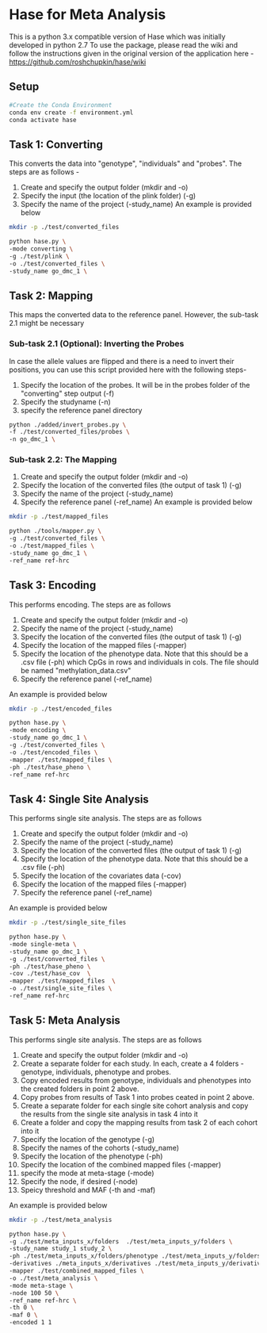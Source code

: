 # Hase for Meta Analysis
This is a python 3.x compatible version of Hase which was initially developed in python 2.7
To use the package, please read the wiki and follow the instructions given in the original version of the application here - 
https://github.com/roshchupkin/hase/wiki


## Setup

```bash
#Create the Conda Environment
conda env create -f environment.yml
conda activate hase
```

## Task 1: Converting
This converts the data into "genotype", "individuals" and "probes". The steps are as follows -

1. Create and specify the output folder (mkdir and -o)
2. Specify the input (the location of the plink folder) (-g)
3. Specify the name of the project (-study_name)
An example is provided below

```bash
mkdir -p ./test/converted_files

python hase.py \
-mode converting \
-g ./test/plink \
-o ./test/converted_files \
-study_name go_dmc_1 \
```

## Task 2: Mapping
This maps the converted data to the reference panel. However, the sub-task 2.1 might be necessary

### Sub-task 2.1 (Optional): Inverting the Probes
In case the allele values are flipped and there is a need to invert their positions, you can use this script provided
here with the following steps-

1. Specify the location of the probes. It will be in the probes folder of the "converting" step
output (-f)
2. Specify the studyname (-n)
3. specify the reference panel directory

```bash
python ./added/invert_probes.py \
-f ./test/converted_files/probes \
-n go_dmc_1 \
```

### Sub-task 2.2: The Mapping
1. Create and specify the output folder (mkdir and -o)
2. Specify the location of the converted files (the output of task 1) (-g)
3. Specify the name of the project (-study_name)
4. Specify the reference panel (-ref_name)
An example is provided below

```bash
mkdir -p ./test/mapped_files

python ./tools/mapper.py \
-g ./test/converted_files \
-o ./test/mapped_files \
-study_name go_dmc_1 \
-ref_name ref-hrc
```

## Task 3: Encoding
This performs encoding. The steps are as follows

1. Create and specify the output folder (mkdir and -o)
2. Specify the name of the project (-study_name)
3. Specify the location of the converted files (the output of task 1) (-g)
4. Specify the location of the mapped files (-mapper)
5. Specify the location of the phenotype data. Note that this should be a .csv file (-ph) which CpGs in rows and individuals in cols. The file should be named "methylation_data.csv"
6. Specify the reference panel (-ref_name)

An example is provided below

```bash
mkdir -p ./test/encoded_files

python hase.py \
-mode encoding \
-study_name go_dmc_1 \
-g ./test/converted_files \
-o ./test/encoded_files \
-mapper ./test/mapped_files \
-ph ./test/hase_pheno \
-ref_name ref-hrc
```

## Task 4: Single Site Analysis
This performs single site analysis. The steps are as follows

1. Create and specify the output folder (mkdir and -o)
2. Specify the name of the project (-study_name)
3. Specify the location of the converted files (the output of task 1) (-g)
4. Specify the location of the phenotype data. Note that this should be a .csv file (-ph)
5. Specify the location of the covariates data (-cov)
6. Specify the location of the mapped files (-mapper)
7. Specify the reference panel (-ref_name)

An example is provided below

```bash
mkdir -p ./test/single_site_files

python hase.py \
-mode single-meta \
-study_name go_dmc_1 \
-g ./test/converted_files \
-ph ./test/hase_pheno \
-cov ./test/hase_cov  \
-mapper ./test/mapped_files  \
-o ./test/single_site_files \
-ref_name ref-hrc
```



## Task 5: Meta Analysis
This performs single site analysis. The steps are as follows

1. Create and specify the output folder (mkdir and -o)
2. Create a separate folder for each study. In each, create a 4 folders - genotype, individuals, phenotype and probes.
3. Copy encoded results from genotype, individuals and phenotypes into the created folders in point 2 above.
4. Copy probes from results of Task 1 into probes ceated in point 2 above.
5. Create a separate folder for each single site cohort analysis and copy the results from the single site analysis in task 4 into it
6. Create a folder and copy the mapping results from task 2 of each cohort into it
7. Specify the location of the genotype (-g)
8. Specify the names of the cohorts (-study_name)
9. Specify the location of the phenotype (-ph)
10. Specify the location of the combined mapped files (-mapper)
11. specify the mode at meta-stage (-mode)
12. Specify the node, if desired (-node)
13. Speicy threshold and MAF (-th and -maf)

An example is provided below

```bash
mkdir -p ./test/meta_analysis

python hase.py \
-g ./test/meta_inputs_x/folders  ./test/meta_inputs_y/folders \
-study_name study_1 study_2 \
-ph ./test/meta_inputs_x/folders/phenotype ./test/meta_inputs_y/folders/phenotype \
-derivatives ./meta_inputs_x/derivatives ./test/meta_inputs_y/derivatives \
-mapper ./test/combined_mapped_files \
-o ./test/meta_analysis \
-mode meta-stage \
-node 100 50 \
-ref_name ref-hrc \
-th 0 \
-maf 0 \
-encoded 1 1
```